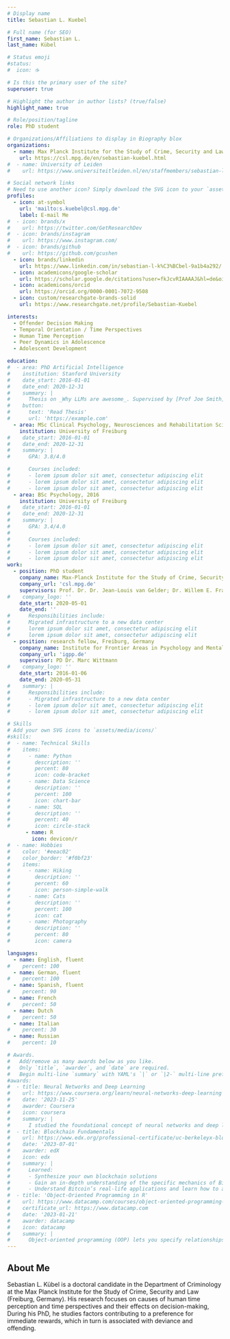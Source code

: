 ```yaml
---
# Display name
title: Sebastian L. Kuebel

# Full name (for SEO)
first_name: Sebastian L.
last_name: Kübel

# Status emoji
#status:
#  icon: ☕️

# Is this the primary user of the site?
superuser: true

# Highlight the author in author lists? (true/false)
highlight_name: true

# Role/position/tagline
role: PhD student

# Organizations/Affiliations to display in Biography blox
organizations:
  - name: Max Planck Institute for the Study of Crime, Security and Law
    url: https://csl.mpg.de/en/sebastian-kuebel.html
#  - name: University of Leiden
#    url: https://www.universiteitleiden.nl/en/staffmembers/sebastian-lukas-kubel#tab-1

# Social network links
# Need to use another icon? Simply download the SVG icon to your `assets/media/icons/` folder.
profiles:
  - icon: at-symbol
    url: 'mailto:s.kuebel@csl.mpg.de'
    label: E-mail Me
#  - icon: brands/x
#    url: https://twitter.com/GetResearchDev
#  - icon: brands/instagram
#    url: https://www.instagram.com/
#  - icon: brands/github
#    url: https://github.com/gcushen
  - icon: brands/linkedin
    url: https://www.linkedin.com/in/sebastian-l-k%C3%BCbel-9a1b4a292/
  - icon: academicons/google-scholar
    url: https://scholar.google.de/citations?user=fkJcvRIAAAAJ&hl=de&oi=ao
  - icon: academicons/orcid
    url: https://orcid.org/0000-0001-7072-9508
  - icon: custom/researchgate-brands-solid
    url: https://www.researchgate.net/profile/Sebastian-Kuebel

interests:
  - Offender Decision Making
  - Temporal Orientation / Time Perspectives
  - Human Time Perception
  - Peer Dynamics in Adolescence
  - Adolescent Development

education:
#  - area: PhD Artificial Intelligence
#    institution: Stanford University
#    date_start: 2016-01-01
#    date_end: 2020-12-31
#    summary: |
#      Thesis on _Why LLMs are awesome_. Supervised by [Prof Joe Smith](https://example.com). Presented papers at 5 IEEE conferences with the contributions being published in 2 Springer journals.
#    button:
#      text: 'Read Thesis'
#      url: 'https://example.com'
  - area: MSc Clinical Psychology, Neurosciences and Rehabilitation Sciences, 2019
    institution: University of Freiburg
#    date_start: 2016-01-01
#    date_end: 2020-12-31
#    summary: |
#      GPA: 3.8/4.0

#      Courses included:
#      - lorem ipsum dolor sit amet, consectetur adipiscing elit
#      - lorem ipsum dolor sit amet, consectetur adipiscing elit
#      - lorem ipsum dolor sit amet, consectetur adipiscing elit
  - area: BSc Psychology, 2016
    institution: University of Freiburg
#    date_start: 2016-01-01
#    date_end: 2020-12-31
#    summary: |
#      GPA: 3.4/4.0
#      
#      Courses included:
#      - lorem ipsum dolor sit amet, consectetur adipiscing elit
#      - lorem ipsum dolor sit amet, consectetur adipiscing elit
#      - lorem ipsum dolor sit amet, consectetur adipiscing elit
work:
  - position: PhD student
    company_name: Max-Planck Institute for the Study of Crime, Security, and Law (MPI-CSL)
    company_url: 'csl.mpg.de'
    supervisors: Prof. Dr. Dr. Jean-Louis van Gelder; Dr. Willem E. Frankenhuis; Dr. Jessica Deitzer
#    company_logo: ''
    date_start: 2020-05-01
    date_end: ''
#      Responsibilities include:
#      Migrated infrastructure to a new data center
#      lorem ipsum dolor sit amet, consectetur adipiscing elit
#      lorem ipsum dolor sit amet, consectetur adipiscing elit
  - position: research fellow, Freiburg, Germany
    company_name: Institute for Frontier Areas in Psychology and Mental Health (IGPP)
    company_url: 'igpp.de'
    supervisor: PD Dr. Marc Wittmann
#    company_logo: ''
    date_start: 2016-01-06
    date_end: 2020-05-31
#    summary: |
#      Responsibilities include:
#      - Migrated infrastructure to a new data center
#      - lorem ipsum dolor sit amet, consectetur adipiscing elit
#      - lorem ipsum dolor sit amet, consectetur adipiscing elit

# Skills
# Add your own SVG icons to `assets/media/icons/`
#skills:
#  - name: Technical Skills
#    items:
#      - name: Python
#        description: ''
#        percent: 80
#        icon: code-bracket
#      - name: Data Science
#        description: ''
#        percent: 100
#        icon: chart-bar
#      - name: SQL
#        description: ''
#        percent: 40
#        icon: circle-stack
      - name: R
        icon: devicon/r
#  - name: Hobbies
#    color: '#eeac02'
#    color_border: '#f0bf23'
#    items:
#      - name: Hiking
#        description: ''
#        percent: 60
#        icon: person-simple-walk
#      - name: Cats
#        description: ''
#        percent: 100
#        icon: cat
#      - name: Photography
#        description: ''
#        percent: 80
#        icon: camera

languages:
  - name: English, fluent
#    percent: 100
  - name: German, fluent
#    percent: 100
  - name: Spanish, fluent
#    percent: 90
  - name: French
#    percent: 50
  - name: Dutch
#    percent: 50
  - name: Italian
#    percent: 30
  - name: Russian
#    percent: 10

# Awards.
#   Add/remove as many awards below as you like.
#   Only `title`, `awarder`, and `date` are required.
#   Begin multi-line `summary` with YAML's `|` or `|2-` multi-line prefix and indent 2 spaces below.
#awards:
#  - title: Neural Networks and Deep Learning
#    url: https://www.coursera.org/learn/neural-networks-deep-learning
#    date: '2023-11-25'
#    awarder: Coursera
#    icon: coursera
#    summary: |
#      I studied the foundational concept of neural networks and deep learning. By the end, I was familiar with the significant technological trends driving the rise of deep learning; build, train, and apply fully connected deep neural networks; implement efficient (vectorized) neural networks; identify key parameters in a neural network’s architecture; and apply deep learning to your own applications.
#  - title: Blockchain Fundamentals
#    url: https://www.edx.org/professional-certificate/uc-berkeleyx-blockchain-fundamentals
#    date: '2023-07-01'
#    awarder: edX
#    icon: edx
#    summary: |
#      Learned:
#      - Synthesize your own blockchain solutions
#      - Gain an in-depth understanding of the specific mechanics of Bitcoin
#      - Understand Bitcoin’s real-life applications and learn how to attack and destroy Bitcoin, Ethereum, smart contracts and Dapps, and alternatives to Bitcoin’s Proof-of-Work consensus algorithm
#  - title: 'Object-Oriented Programming in R'
#    url: https://www.datacamp.com/courses/object-oriented-programming-with-s3-and-r6-in-r
#    certificate_url: https://www.datacamp.com
#    date: '2023-01-21'
#    awarder: datacamp
#    icon: datacamp
#    summary: |
#      Object-oriented programming (OOP) lets you specify relationships between functions and the objects that they can act on, helping you manage complexity in your code. This is an intermediate level course, providing an introduction to OOP, using the S3 and R6 systems. S3 is a great day-to-day R programming tool that simplifies some of the functions that you write. R6 is especially useful for industry-specific analyses, working with web APIs, and building GUIs.
---
```


## About Me
Sebastian L. Kübel is a doctoral candidate in the Department of Criminology at the Max Planck Institute for the Study of Crime, Security and Law (Freiburg, Germany). His research focuses on causes of human time perception and time perspectives and their effects on decision-making, During his PhD, he studies factors contributing to a preference for immediate rewards, which in turn is associated with deviance and offending.
